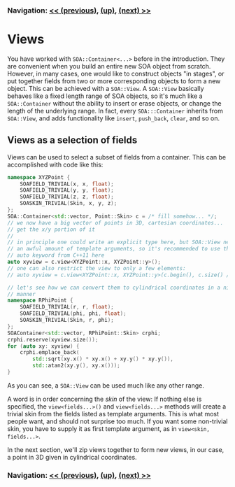 ### Navigation: [<< (previous)](intro-1.4.md), [(up)](tutorial.md), [(next) >>](viewzip-2.2.md)

# Views
You have worked with ```SOA::Container<...>``` before in the introduction.
They are convenient when you build an entire new SOA object from scratch.
However, in many cases, one would like to construct objects "in stages", or
put together fields from two or more corresponding objects to form a new
object. This can be achieved with a ```SOA::View```. A ```SOA::View```
basically behaves like a fixed length range of SOA objects, so it's much
like a ```SOA::Container``` without the ability to insert or erase objects,
or change the length of the underlying range. In fact, every
```SOA:::Container``` inherits from ```SOA::View```, and adds functionality
like ```insert```, ```push_back```, ```clear```, and so on.

## Views as a selection of fields
Views can be used to select a subset of fields from a container. This can be
accomplished with code like this:

```c++
namespace XYZPoint {
	SOAFIELD_TRIVIAL(x, x, float);
	SOAFIELD_TRIVIAL(y, y, float);
	SOAFIELD_TRIVIAL(z, z, float);
	SOASKIN_TRIVIAL(Skin, x, y, z);
};
SOA::Container<std::vector, Point::Skin> c = /* fill somehow... */;
// we now have a big vector of points in 3D, cartesian coordinates...
// get the x/y portion of it
//
// in principle one could write an explicit type here, but SOA::View needs
// an awful amount of template arguments, so it's recommended to use the
// auto keyword from C++11 here
auto xyview = c.view<XYZPoint::x, XYZPoint::y>();
// one can also restrict the view to only a few elements:
// auto xyview = c.view<XYZPoint::x, XYZPoint::y>(c.begin(), c.size() / 2);

// let's see how we can convert them to cylindrical coordinates in a nice
// manner
namespace RPhiPoint {
	SOAFIELD_TRIVIAL(r, r, float);
	SOAFIELD_TRIVIAL(phi, phi, float);
	SOASKIN_TRIVIAL(Skin, r, phi);
};
SOAContainer<std::vector, RPhiPoint::Skin> crphi;
crphi.reserve(xyview.size());
for (auto xy: xyview) {
	crphi.emplace_back(
		std::sqrt(xy.x() * xy.x() + xy.y() * xy.y()),
		std::atan2(xy.y(), xy.x()));
}
```

As you can see, a ```SOA::View``` can be used much like any other range.

A word is in order concerning the *skin* of the view: If nothing else is
specified, the ```view<fields...>()``` and ```view<fields...>``` methods
will create a trivial skin from the fields listed as template arguments.
This is what most people want, and should not surprise too much. If you want
some non-trivial skin, you have to supply it as first template argument, as
in ```view<skin, fields...>```.

In the next section, we'll zip views together to form new views, in our
case, a point in 3D given in cylindrical coordinates.

### Navigation: [<< (previous)](intro-1.4.md), [(up)](tutorial.md), [(next) >>](viewzip-2.2.md)